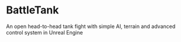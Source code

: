 # BattleTank
An open head-to-head tank fight with simple AI, terrain and advanced control system in Unreal Engine
